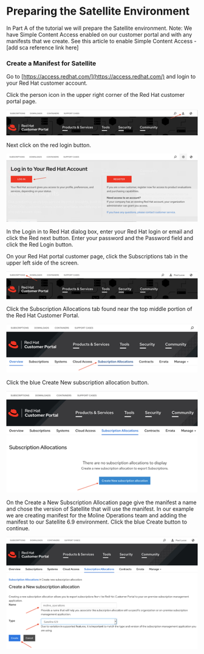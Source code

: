 # Preparing the Satellite Environment

In Part A of the tutorial we will prepare the Satellite environment.  Note: We have Simple Content Access enabled on our customer portal and with any manifests that we create.  See this article to enable Simple Content Access - [add sca reference link here]

### Create a Manifest for Satellite
Go to [https://access.redhat.com/](https://access.redhat.com/) and login to your Red Hat customer account.  

Click the person icon in the upper right corner of the Red Hat customer portal page.  

![Red Hat Customer portal page](images/pic01.jpg)  

Next click on the red login button.  

![Red Hat Customer portal login button](images/pic02.jpg)  

In the Login in to Red Hat dialog box, enter your Red Hat login or email and click the Red next button.  Enter your password and the Password field and click the Red Login button.  

On your Red Hat portal customer page, click the Subscriptions tab in the upper left side of the screen.  

![Red Hat Customer portal Subscriptions tab](images/pic03.jpg)  

Click the Subscription Allocations tab found near the top middle portion of the Red Hat Customer Portal.  

![Click Subscription Allocation tab](images/pic04.png)  

Click the blue Create New subscription allocation button.  

![Click the blue Create New Subscription allocation button](images/pic05.png)  

On the Create a New Subscription Allocation page give the manifest a name and chose the version of Satellite that will use the manifest.  In our example we are creating manifest for the Moline Operations team and adding the manifest to our Satellite 6.9 environment.  Click the blue Create button to continue.

![Click the Create button](images/pic06.png)  

